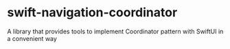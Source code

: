 # swift-navigation-coordinator
A library that provides tools to implement Coordinator pattern with SwiftUI in a convenient way
